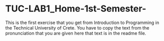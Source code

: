 # TUC-LAB1_Home-1st-Semester-
This is the first exercise that you get from Introduction to Programming in the Technical University of Crete. You have to copy the text from the pronunciation that you are given here that text is in the readme file. 
